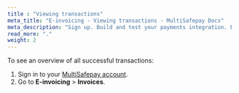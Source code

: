 ```yaml
---
title : "Viewing transactions"
meta_title: "E-invoicing - Viewing transactions - MultiSafepay Docs"
meta_description: "Sign up. Build and test your payments integration. Explore our products and services. Use our API Reference, SDKs, and wrappers. Get support."
read_more: "."
weight: 2
---
```


To see an overview of all successful transactions:

1. Sign in to your [MultiSafepay account](https://merchant.multisafepay.com).
2. Go to **E-invoicing** > **Invoices**. 